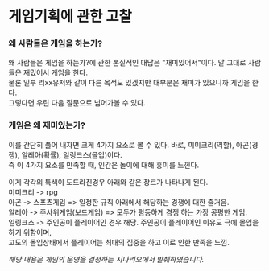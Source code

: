 # 게임기획에 관한 고찰


### 왜 사람들은 게임을 하는가?
왜 사람들은 게임을 하는가?에 관한 본질적인 대답은 "재미있어서"이다. 말 그대로 사람들은 재밌어서 게임을 한다.   
물론 일부 리xx유저와 같이 다른 목적도 있겠지만 대부분은 재미가 있으니까 게임을 한다.   
그렇다면 우린 다음 질문으로 넘어가볼 수 있다.   

### 게임은 왜 재미있는가?   
이를 간단히 풀어 내자면 크게 4가지 요소로 볼 수 있다. 바로, 미미크리(역할), 아곤(경쟁), 알레아(확률), 일링크스(몰입)이다.    
즉 이 4가지 요소를 만족할 때, 인간은 놀이에 대해 흥미를 느낀다.   

이게 각각의 특색이 도드라진경우 아래와 같은 장르가 나타나게 된다.   
미미크리 -> rpg   
아곤 -> 스포츠게임 => 일정한 규칙 아래에서 해당하는 경쟁에 대한 즐거움.   
알레아 -> 주사위게임(보드게임) => 모두가 평등하게 경쟁 하는 가장 공평한 게임.   
일링크스 -> 주인공이 플레이어인 경우 해당. 주인공이 플레이어인 이유도 극에 몰입을 하기 위함이며,   
고도의 몰입상태에서 플레이어는 최대의 집중을 하고 이로 인한 만족을 느낌.   



*해당 내용은 게임의 운영을 결정하는 시나리오에서 발췌하였습니다.*

